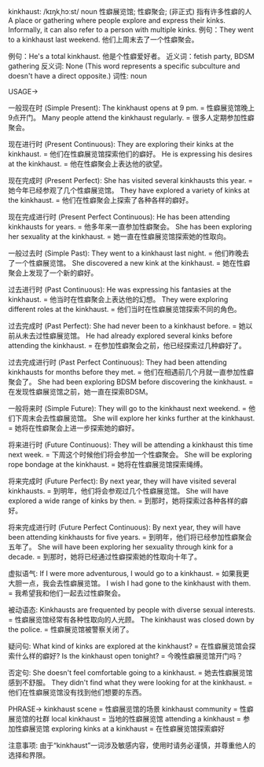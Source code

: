 kinkhaust: /kɪŋkˌhɔːst/
noun
性癖展览馆;  性癖聚会; (非正式) 指有许多性癖的人
A place or gathering where people explore and express their kinks.  Informally, it can also refer to a person with multiple kinks.
例句：They went to a kinkhaust last weekend.  他们上周末去了一个性癖聚会。

例句：He's a total kinkhaust. 他是个性癖爱好者。
近义词：fetish party, BDSM gathering
反义词:  None (This word represents a specific subculture and doesn't have a direct opposite.)
词性: noun


USAGE->

一般现在时 (Simple Present):
The kinkhaust opens at 9 pm. = 性癖展览馆晚上9点开门。
Many people attend the kinkhaust regularly. = 很多人定期参加性癖聚会。

现在进行时 (Present Continuous):
They are exploring their kinks at the kinkhaust. = 他们在性癖展览馆探索他们的癖好。
He is expressing his desires at the kinkhaust. = 他在性癖聚会上表达他的欲望。

现在完成时 (Present Perfect):
She has visited several kinkhausts this year. = 她今年已经参观了几个性癖展览馆。
They have explored a variety of kinks at the kinkhaust. = 他们在性癖聚会上探索了各种各样的癖好。


现在完成进行时 (Present Perfect Continuous):
He has been attending kinkhausts for years. = 他多年来一直参加性癖聚会。
She has been exploring her sexuality at the kinkhaust. = 她一直在性癖展览馆探索她的性取向。


一般过去时 (Simple Past):
They went to a kinkhaust last night. = 他们昨晚去了一个性癖展览馆。
She discovered a new kink at the kinkhaust. = 她在性癖聚会上发现了一个新的癖好。


过去进行时 (Past Continuous):
He was expressing his fantasies at the kinkhaust. = 他当时在性癖聚会上表达他的幻想。
They were exploring different roles at the kinkhaust. = 他们当时在性癖展览馆探索不同的角色。


过去完成时 (Past Perfect):
She had never been to a kinkhaust before. = 她以前从未去过性癖展览馆。
He had already explored several kinks before attending the kinkhaust. = 在参加性癖聚会之前，他已经探索过几种癖好了。


过去完成进行时 (Past Perfect Continuous):
They had been attending kinkhausts for months before they met. = 他们在相遇前几个月就一直参加性癖聚会了。
She had been exploring BDSM before discovering the kinkhaust. = 在发现性癖展览馆之前，她一直在探索BDSM。


一般将来时 (Simple Future):
They will go to the kinkhaust next weekend. = 他们下周末会去性癖展览馆。
She will explore her kinks further at the kinkhaust. = 她将在性癖聚会上进一步探索她的癖好。


将来进行时 (Future Continuous):
They will be attending a kinkhaust this time next week. = 下周这个时候他们将会参加一个性癖聚会。
She will be exploring rope bondage at the kinkhaust. = 她将在性癖展览馆探索绳缚。


将来完成时 (Future Perfect):
By next year, they will have visited several kinkhausts. = 到明年，他们将会参观过几个性癖展览馆。
She will have explored a wide range of kinks by then. = 到那时，她将探索过各种各样的癖好。


将来完成进行时 (Future Perfect Continuous):
By next year, they will have been attending kinkhausts for five years. = 到明年，他们将已经参加性癖聚会五年了。
She will have been exploring her sexuality through kink for a decade. = 到那时，她将已经通过性癖探索她的性取向十年了。


虚拟语气:
If I were more adventurous, I would go to a kinkhaust. = 如果我更大胆一点，我会去性癖展览馆。
I wish I had gone to the kinkhaust with them. = 我希望我和他们一起去过性癖聚会。



被动语态:
Kinkhausts are frequented by people with diverse sexual interests. = 性癖展览馆经常有各种性取向的人光顾。
The kinkhaust was closed down by the police. =  性癖展览馆被警察关闭了。



疑问句:
What kind of kinks are explored at the kinkhaust? = 在性癖展览馆会探索什么样的癖好?
Is the kinkhaust open tonight? = 今晚性癖展览馆开门吗？


否定句:
She doesn't feel comfortable going to a kinkhaust. = 她去性癖展览馆感到不舒服。
They didn't find what they were looking for at the kinkhaust. = 他们在性癖展览馆没有找到他们想要的东西。

PHRASE->
kinkhaust scene = 性癖展览馆的场景
kinkhaust community = 性癖展览馆的社群
local kinkhaust = 当地的性癖展览馆
attending a kinkhaust = 参加性癖展览馆
exploring kinks at a kinkhaust = 在性癖展览馆探索癖好


注意事项:
由于“kinkhaust”一词涉及敏感内容，使用时请务必谨慎，并尊重他人的选择和界限。
